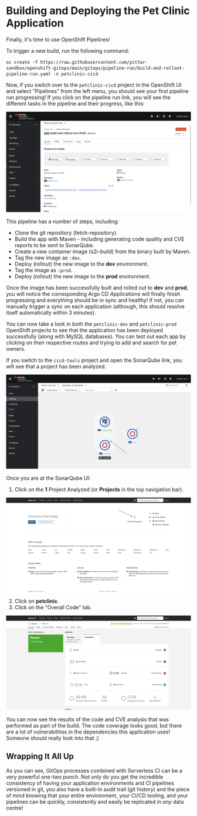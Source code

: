 # Building and Deploying the Pet Clinic Application

Finally, it's time to use OpenShift Pipelines!

To trigger a new build, run the following command:

```
oc create -f https://raw.githubusercontent.com/pittar-sandbox/openshift-gitops/main/gitops/pipeline-run/build-and-rollout-pipeline-run.yaml -n petclinic-cicd
```

Now, if you switch over to the `petclinic-cicd` project in the OpenShift UI and select "Pipelines" from the left menu, you should see your first pipeline run progressing!  If you click on the pipeline run link, you will see the different tasks in the pipeline and their progress, like this:

![Pet Clinic Pipeline Run](images/pipeline-run.png)

This pipeline has a number of steps, including:
* Clone the git repository (fetch-repository).
* Build the app with Maven - including generating code quality and CVE reports to be sent to SonarQube.
* Create a new container image (s2i-build) from the binary built by Maven.
* Tag the new image as `:dev`.
* Deploy (rollout) the new image to the **dev** environment.
* Tag the image as `:prod`.
* Deploy (rollout) the new image to the **prod** environment.

Once the image has been successfully built and rolled out to **dev** and **prod**, you will notice the corresponding Argo CD *Applications* will finally finish progressing and everything should be in sync and healthy!  If not, you can manually trigger a sync on each application (although, this should resolve itself automatically within 3 minutes).

You can now take a look in both the `petclinic-dev` and `petclinic-prod` OpenShift projects to see that the application has been deployed successfully (along with MySQL databases).  You can test out each app by clicking on their respective routes and trying to add and search for pet owners.

If you switch to the `cicd-tools` project and open the SonarQube link, you will see that a project has been analyzed.

![CI/CD SonarQube](images/cicd-tools-sonarqube.png)

Once you are at the SonarQube UI:
1. Click on the **1** Project Analyzed (or **Projects** in the top navigation bar).

![SonarQube Landing Page](images/sonarqube-landing-page.png)

2. Click on **petclinic**.
3. Click on the "Overall Code" tab.

![SonarQube Project Analysis](images/sonarqube-analysis.png)

You can now see the results of the code and CVE analysis that was performed as part of the build.  The code coverage looks good, but there are a lot of vulnerabilities in the dependencies this application uses!  Someone should really look into that ;)


## Wrapping It All Up

As you can see, GitOps processes combined with Serverless CI can be a very powerful one-two punch.  Not only do you get the incredible consistency of having your application environments and CI pipelines versioned in git, you also have a built-in audit trail (git history) and the piece of mind knowing that your entire environment, your CI/CD tooling, and your pipelines can be quickly, consistently and easily be replicated in *any* data centre!